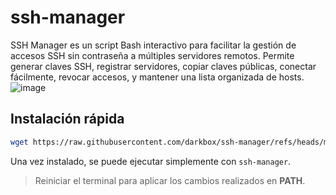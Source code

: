 # ssh-manager
SSH Manager es un script Bash interactivo para facilitar la gestión de accesos SSH sin contraseña a múltiples servidores remotos. Permite generar claves SSH, registrar servidores, copiar claves públicas, conectar fácilmente, revocar accesos, y mantener una lista organizada de hosts.
![image](https://github.com/user-attachments/assets/e5feb1df-5af6-4429-ba85-2115c6aa8564)


## Instalación rápida
```bash
wget https://raw.githubusercontent.com/darkbox/ssh-manager/refs/heads/main/install.sh -O /tmp/ssh-manager-install.sh && bash /tmp/ssh-manager-install.sh
```
Una vez instalado, se puede ejecutar simplemente con `ssh-manager`.

> Reiniciar el terminal para aplicar los cambios realizados en **PATH**.

